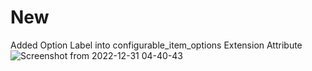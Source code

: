 # New
Added Option Label into configurable_item_options Extension Attribute
![Screenshot from 2022-12-31 04-40-43](https://user-images.githubusercontent.com/92923442/210117279-0d647c84-d4c2-4269-a6d9-88c7f83d96c4.png)
